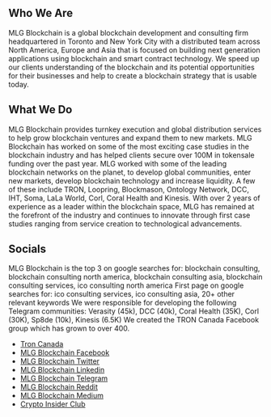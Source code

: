 ## Who We Are

MLG Blockchain is a global blockchain development and consulting firm headquartered in Toronto and New York City with a distributed team across North America, Europe and Asia that is focused on building next generation applications using blockchain and smart contract technology. We speed up our clients understanding of the blockchain and its potential opportunities for their businesses and help to create a blockchain strategy that is usable today.


## What We Do

MLG Blockchain provides turnkey execution and global distribution services to help grow blockchain ventures and expand them to new markets. MLG Blockchain has worked on some of the most exciting case studies in the blockchain industry and has helped clients secure over 100M in tokensale funding over the past year. MLG worked with some of the leading blockchain networks on the planet, to develop global communities, enter new markets, develop blockchain technology and increase liquidity. A few of these include TRON, Loopring, Blockmason, Ontology Network, DCC, IHT, Soma, LaLa World, Corl, Coral Health and Kinesis. With over 2 years of experience as a leader within the blockchain space, MLG has remained at the forefront of the industry and continues to innovate through first case studies ranging from service creation to technological advancements.

## Socials

MLG Blockchain is the top 3 on google searches for: blockchain consulting, blockchain consulting north america, blockchain consulting asia, blockchain consulting services, ico consulting north america
First page on google searches for: ico consulting services, ico consulting asia, 20+ other relevant keywords
We were responsible for developing the following Telegram communities: Verasity (45k), DCC (40k),  Coral Health (35K), Corl (30K), Sp8de (10k), Kinesis (6.5K)
We created the TRON Canada Facebook group which has grown to over 400.

* [Tron Canada](https://www.facebook.com/groups/troncanada/)
* [MLG Blockchain Facebook](https://www.facebook.com/MLGBlockchain/)
* [MLG Blockchain Twitter](https://twitter.com/mlgblockchain)
* [MLG Blockchain Linkedin](https://www.linkedin.com/company/mlg-blockchain-consulting/)
* [MLG Blockchain Telegram](https://t.me/joinchat/Ckybsw1qYatZAfabCAsTkw)
* [MLG Blockchain Reddit](https://www.reddit.com/search?q=MLG+Blockchain)
* [MLG Blockchain Medium](https://www.linkedin.com/company/mlg-blockchain-consulting/)
* [Crypto Insider Club](https://www.facebook.com/profile.php?id=1200148130114151)
